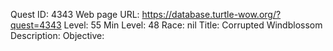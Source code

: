 Quest ID: 4343
Web page URL: https://database.turtle-wow.org/?quest=4343
Level: 55
Min Level: 48
Race: nil
Title: Corrupted Windblossom
Description: 
Objective: 
